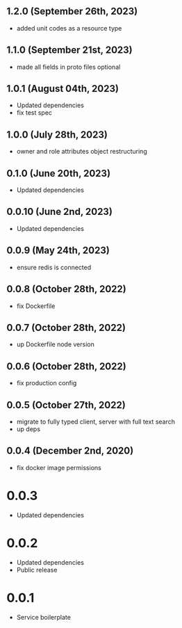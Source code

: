## 1.2.0 (September 26th, 2023)

- added unit codes as a resource type

## 1.1.0 (September 21st, 2023)

- made all fields in proto files optional

## 1.0.1 (August 04th, 2023)

- Updated dependencies
- fix test spec

## 1.0.0 (July 28th, 2023)

- owner and role attributes object restructuring

## 0.1.0 (June 20th, 2023)

- Updated dependencies

## 0.0.10 (June 2nd, 2023)

- Updated dependencies

## 0.0.9 (May 24th, 2023)

- ensure redis is connected

## 0.0.8 (October 28th, 2022)

- fix Dockerfile

## 0.0.7 (October 28th, 2022)

- up Dockerfile node version

## 0.0.6 (October 28th, 2022)

- fix production config

## 0.0.5 (October 27th, 2022)

- migrate to fully typed client, server with full text search
- up deps

## 0.0.4 (December 2nd, 2020)

- fix docker image permissions

# 0.0.3

* Updated dependencies

# 0.0.2

* Updated dependencies
* Public release

# 0.0.1

- Service boilerplate
